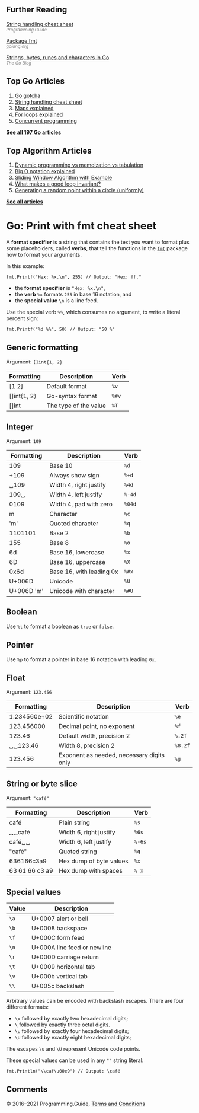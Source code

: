 



## Further Reading

[String handling cheat sheet](string-functions-reference-cheat-sheet.html)  
<span style="color: grey; font-style: italic; font-size: smaller">Programming.Guide</span>

[Package fmt](https://golang.org/pkg/fmt)  
<span style="color: grey; font-style: italic; font-size: smaller">golang.org</span>

[Strings, bytes, runes and characters in Go](https://blog.golang.org/strings)  
<span style="color: grey; font-style: italic; font-size: smaller">The Go Blog</span>

## Top Go Articles

1.  [Go gotcha](go-gotcha.html)
2.  [String handling cheat sheet](string-functions-reference-cheat-sheet.html)
3.  [Maps explained](maps-explained.html)
4.  [For loops explained](for-loop.html)
5.  [Concurrent programming](go-concurrency-tutorial.html)

[**See all 197 Go articles**](index.html)



## Top Algorithm Articles

1.  [Dynamic programming vs memoization vs tabulation](../dynamic-programming-vs-memoization-vs-tabulation.html)
2.  [Big O notation explained](../big-o-notation-explained.html)
3.  [Sliding Window Algorithm with Example](../sliding-window-example.html)
4.  [What makes a good loop invariant?](../what-makes-a-good-loop-invariant.html)
5.  [Generating a random point within a circle (uniformly)](../random-point-within-circle.html)

[**See all articles**](../index.html)

# Go: Print with fmt cheat sheet

A **format specifier** is a string that contains the text you want to format plus some placeholders, called **verbs**, that tell the functions in the [`fmt`](https://golang.org/pkg/fmt) package how to format your arguments.

In this example:

    fmt.Printf("Hex: %x.\n", 255) // Output: "Hex: ff."

- the **format specifier** is `"Hex: %x.\n"`,
- the **verb** `%x` formats `255` in base 16 notation, and
- the **special value** `\n` is a line feed.

Use the special verb `%%`, which consumes no argument, to write a literal percent sign:

    fmt.Printf("%d %%", 50) // Output: "50 %"

## Generic formatting

Argument: `[]int{1, 2}`

<table><thead><tr class="header"><th>Formatting</th><th>Description</th><th>Verb</th></tr></thead><tbody><tr class="odd"><td>[1 2]</td><td>Default format</td><td><code>%v</code></td></tr><tr class="even"><td>[]int{1, 2}</td><td>Go-syntax format</td><td><code>%#v</code></td></tr><tr class="odd"><td>[]int</td><td>The type of the value</td><td><code>%T</code></td></tr></tbody></table>

## Integer

Argument: `109`

<table><thead><tr class="header"><th>Formatting</th><th>Description</th><th>Verb</th></tr></thead><tbody><tr class="odd"><td>109</td><td>Base 10</td><td><code>%d</code></td></tr><tr class="even"><td>+109</td><td>Always show sign</td><td><code>%+d</code></td></tr><tr class="odd"><td>␣109</td><td>Width 4, right justify</td><td><code>%4d</code></td></tr><tr class="even"><td>109␣</td><td>Width 4, left justify</td><td><code>%-4d</code></td></tr><tr class="odd"><td>0109</td><td>Width 4, pad with zero</td><td><code>%04d</code></td></tr><tr class="even"><td>m</td><td>Character</td><td><code>%c</code></td></tr><tr class="odd"><td>'m'</td><td>Quoted character</td><td><code>%q</code></td></tr><tr class="even"><td>1101101</td><td>Base 2</td><td><code>%b</code></td></tr><tr class="odd"><td>155</td><td>Base 8</td><td><code>%o</code></td></tr><tr class="even"><td>6d</td><td>Base 16, lowercase</td><td><code>%x</code></td></tr><tr class="odd"><td>6D</td><td>Base 16, uppercase</td><td><code>%X</code></td></tr><tr class="even"><td>0x6d</td><td>Base 16, with leading 0x</td><td><code>%#x</code></td></tr><tr class="odd"><td>U+006D</td><td>Unicode</td><td><code>%U</code></td></tr><tr class="even"><td>U+006D 'm'</td><td>Unicode with character</td><td><code>%#U</code></td></tr></tbody></table>

## Boolean

Use `%t` to format a boolean as `true` or `false`.

## Pointer

Use `%p` to format a pointer in base 16 notation with leading `0x`.

## Float

Argument: `123.456`

<table><thead><tr class="header"><th>Formatting</th><th>Description</th><th>Verb</th></tr></thead><tbody><tr class="odd"><td>1.234560e+02</td><td>Scientific notation</td><td><code>%e</code></td></tr><tr class="even"><td>123.456000</td><td>Decimal point, no exponent</td><td><code>%f</code></td></tr><tr class="odd"><td>123.46</td><td>Default width, precision 2</td><td><code>%.2f</code></td></tr><tr class="even"><td>␣␣123.46</td><td>Width 8, precision 2</td><td><code>%8.2f</code></td></tr><tr class="odd"><td>123.456</td><td>Exponent as needed, necessary digits only</td><td><code>%g</code></td></tr></tbody></table>

## String or byte slice

Argument: `"café"`

<table><thead><tr class="header"><th>Formatting</th><th>Description</th><th>Verb</th></tr></thead><tbody><tr class="odd"><td>café</td><td>Plain string</td><td><code>%s</code></td></tr><tr class="even"><td>␣␣café</td><td>Width 6, right justify</td><td><code>%6s</code></td></tr><tr class="odd"><td>café␣␣</td><td>Width 6, left justify</td><td><code>%-6s</code></td></tr><tr class="even"><td>"café"</td><td>Quoted string</td><td><code>%q</code></td></tr><tr class="odd"><td>636166c3a9</td><td>Hex dump of byte values</td><td><code>%x</code></td></tr><tr class="even"><td>63 61 66 c3 a9</td><td>Hex dump with spaces</td><td><code>% x</code></td></tr></tbody></table>

## Special values

<table><thead><tr class="header"><th>Value</th><th>Description</th></tr></thead><tbody><tr class="odd"><td><code>\a</code></td><td>U+0007 alert or bell</td></tr><tr class="even"><td><code>\b</code></td><td>U+0008 backspace</td></tr><tr class="odd"><td><code>\f</code></td><td>U+000C form feed</td></tr><tr class="even"><td><code>\n</code></td><td>U+000A line feed or newline</td></tr><tr class="odd"><td><code>\r</code></td><td>U+000D carriage return</td></tr><tr class="even"><td><code>\t</code></td><td>U+0009 horizontal tab</td></tr><tr class="odd"><td><code>\v</code></td><td>U+000b vertical tab</td></tr><tr class="even"><td><code>\\</code></td><td>U+005c backslash</td></tr></tbody></table>

Arbitrary values can be encoded with backslash escapes. There are four different formats:

- `\x` followed by exactly two hexadecimal digits;
- `\` followed by exactly three octal digits.
- `\u` followed by exactly four hexadecimal digits;
- `\U` followed by exactly eight hexadecimal digits;

The escapes `\u` and `\U` represent Unicode code points.

These special values can be used in any `""` string literal:

    fmt.Println("\\caf\u00e9") // Output: \café

## Comments



© 2016–2021 Programming.Guide, [Terms and Conditions](../terms-and-conditions.html)
